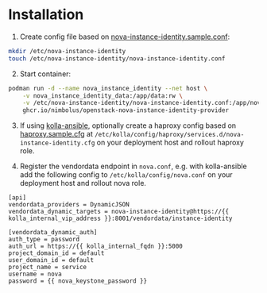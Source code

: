 # Installation

1. Create config file based on [nova-instance-identity.sample.conf](../dist/nova-instance-identity.sample.conf):

```sh
mkdir /etc/nova-instance-identity
touch /etc/nova-instance-identity/nova-instance-identity.conf
```

2. Start container:

```sh
podman run -d --name nova_instance_identity --net host \
    -v nova_instance_identity_data:/app/data:rw \
    -v /etc/nova-instance-identity/nova-instance-identity.conf:/app/nova-instance-identity.conf:ro \
    ghcr.io/nimbolus/openstack-nova-instance-identity-provider
```

3. If using [kolla-ansible](https://docs.openstack.org/kolla-ansible/latest/), optionally create a haproxy config based on [haproxy.sample.cfg](../dist/haproxy.sample.cfg) at `/etc/kolla/config/haproxy/services.d/nova-instance-identity.cfg` on your deployment host and rollout haproxy role.

4. Register the vendordata endpoint in `nova.conf`, e.g. with kolla-ansible add the following config to `/etc/kolla/config/nova.conf` on your deployment host and rollout nova role.

```
[api]
vendordata_providers = DynamicJSON
vendordata_dynamic_targets = nova-instance-identity@https://{{ kolla_internal_vip_address }}:8001/vendordata/instance-identity

[vendordata_dynamic_auth]
auth_type = password
auth_url = https://{{ kolla_internal_fqdn }}:5000
project_domain_id = default
user_domain_id = default
project_name = service
username = nova
password = {{ nova_keystone_password }}
```
